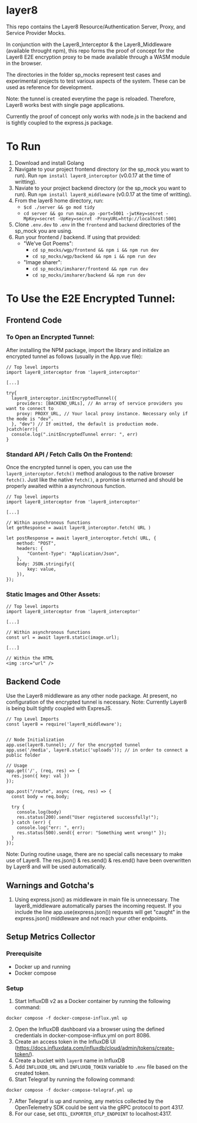 # layer8
This repo contains the Layer8 Resource/Authentication Server, Proxy, and Service Provider Mocks.

In conjunction with the Layer8_Interceptor & the Layer8_Middleware (available throught npm), this repo forms the proof of concept for the Layer8 E2E encryption proxy to be made available through a WASM module in the browser.

The directories in the folder sp_mocks represent test cases and experimental projects to test various aspects of the system. These can be used as reference for development. 

Note: the tunnel is created everytime the page is reloaded. Therefore, Layer8 works best with single page applications. 

Currently the proof of concept only works with node.js in the backend and is tightly coupled to the express.js package. 

# To Run
1) Download and install Golang
2) Navigate to your project frontend directory (or the sp_mock you want to run). Run `npm install layer8_interceptor` (v0.0.17 at the time of writting). 
3) Naviate to your project backend directory (or the sp_mock you want to run). Run `npm install layer8_middleware` (v0.0.17 at the time of writting).
4) From the layer8 home directory, run:
    - `$cd ./server && go mod tidy`
    - `cd server && go run main.go -port=5001 -jwtKey=secret -MpKey=secret -UpKey=secret -ProxyURL=http://localhost:5001`
5) Clone `.env.dev` to `.env` in the `frontend` and `backend` directories of the sp_mock you are using.
6) Run your frontend / backend. If using that provided:
    - "We've Got Poems":
        - `cd sp_mocks/wgp/frontend && npm i && npm run dev`
        - `cd sp_mocks/wgp/backend && npm i && npm run dev`
    - "Image sharer":
        - `cd sp_mocks/imsharer/frontend && npm run dev`
        - `cd sp_mocks/imsharer/backend && npm run dev`

# To Use the E2E Encrypted Tunnel:
## Frontend Code
### To Open an Encrypted Tunnel:
After installing the NPM package, import the library and initialize an encrypted tunnel as follows (usually in the App.vue file):

```
// Top level imports
import layer8_interceptor from 'layer8_interceptor'

[...]

try{
  layer8_interceptor.initEncryptedTunnel({
    providers: [BACKEND_URLs], // An array of service providers you want to connect to
    proxy: PROXY_URL, // Your local proxy instance. Necessary only if the mode is "dev".
  }, "dev") // If omitted, the default is production mode. 
}catch(err){
  console.log(".initEncryptedTunnel error: ", err)
}
```

### Standard API / Fetch Calls On the Frontend:
Once the encrypted tunnel is open, you can use the `layer8_interceptor.fetch()` method analogous to the native browser `fetch()`. Just like the native `fetch()`, a promise is returned and should be properly awaited within a asynchronous function.

```
// Top level imports
import layer8_interceptor from 'layer8_interceptor'

[...]

// Within asynchronous functions
let getResponse = await layer8_interceptor.fetch( URL )

let postResponse = await layer8_interceptor.fetch( URL, {
    method: "POST",
    headers: {
        "Content-Type": "Application/Json",
    },
    body: JSON.stringify({
        key: value,
    }),
});

```

### Static Images and Other Assets:
```
// Top level imports
import layer8_interceptor from 'layer8_interceptor'

[...]

// Within asynchronous functions
const url = await layer8.static(image.url);

[...]

// Within the HTML
<img :src="url" />

```

## Backend Code
Use the Layer8 middleware as any other node package. At present, no configuration of the encrypted tunnel is necessary. Note: Currently Layer8 is being built tightly coupled with ExpresJS.

```
// Top Level Imports
const layer8 = require('layer8_middleware');


// Node Initialization
app.use(layer8.tunnel); // for the encrypted tunnel
app.use('/media', layer8.static('uploads')); // in order to connect a public folder

// Usage
app.get('/', (req, res) => {
  res.json({ key: val })
});

app.post("/route", async (req, res) => {
  const body = req.body;

  try {
    console.log(body)
    res.status(200).send("User registered successfully!");
  } catch (err) {
    console.log("err: ", err);
    res.status(500).send({ error: "Something went wrong!" });
  }
});

```
Note: During routine usage, there are no special calls necessary to make use of Layer8. The res.json() & res.send() & res.end() have been overwritten by Layer8 and will be used automatically. 

## Warnings and Gotcha's
1) Using express.json() as middleware in main file is unnecessary. The layer8_middleware automatically parses the incoming request. If you include the line app.use(express.json()) requests will get "caught" in the express.json() middleware and not reach your other endpoints.

## Setup Metrics Collector

### Prerequisite
- Docker up and running
- Docker compose

### Setup

1. Start InfluxDB v2 as a Docker container by running the following command:
```
docker compose -f docker-compose-influx.yml up 
```
2. Open the InfluxDB dashboard via a browser using the defined credentials in docker-compose-influx.yml on port 8086.
3. Create an access token in the InfluxDB UI (https://docs.influxdata.com/influxdb/cloud/admin/tokens/create-token/).
4. Create a bucket with `layer8` name in InfluxDB
5. Add `INFLUXDB_URL` and `INFLUXDB_TOKEN` variable to `.env` file based on the created token.
6. Start Telegraf by running the following command:
```
docker compose -f docker-compose-telegraf.yml up 
```
7. After Telegraf is up and running, any metrics collected by the OpenTelemetry SDK could be sent via the gRPC protocol to port 4317.
8. For our case, set `OTEL_EXPORTER_OTLP_ENDPOINT` to localhost:4317.
